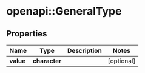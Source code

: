 # openapi::GeneralType


## Properties
Name | Type | Description | Notes
------------ | ------------- | ------------- | -------------
**value** | **character** |  | [optional] 


